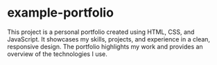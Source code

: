 # example-portfolio
This project is a personal portfolio created using HTML, CSS, and JavaScript. It showcases my skills, projects, and experience in a clean, responsive design. The portfolio highlights my work and provides an overview of the technologies I use.
